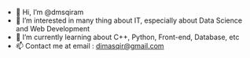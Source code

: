- 👋 Hi, I’m @dmsqiram
- 👀 I’m interested in many thing about IT, especially about Data Science and Web Development
- 🌱 I’m currently learning about C++, Python, Front-end, Database, etc 
- 📫 Contact me at email : dimasqir@gmail.com

<!---
dmsqiram/dmsqiram is a ✨ special ✨ repository because its `README.md` (this file) appears on your GitHub profile.
You can click the Preview link to take a look at your changes.
--->
